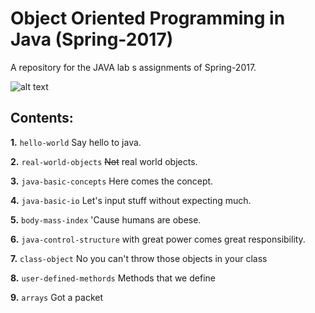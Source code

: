 # Object Oriented Programming in Java (Spring-2017) 
A repository for the JAVA lab s assignments of Spring-2017.

![alt text](http://www.eworksng.com/wp-content/uploads/2016/11/images.png "Logo Title Text 1")


## Contents:


**1.** `hello-world` Say hello to java.

**2.** `real-world-objects` ~~Not~~ real world objects.

**3.** `java-basic-concepts` Here comes the concept.

**4.** `java-basic-io` Let's input stuff without expecting much.

**5.** `body-mass-index` 'Cause humans are obese.

**6.** `java-control-structure` with great power comes great responsibility. 

**7.** `class-object` No you can't throw those objects in your class

**8.** `user-defined-methords` Methods that we define

**9.** `arrays` Got a packet
